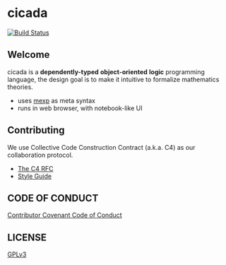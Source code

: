 # cicada

[![Build Status](https://travis-ci.com/xieyuheng/cicada.svg?branch=master)](https://travis-ci.com/xieyuheng/cicada)

## Welcome

cicada is a **dependently-typed** **object-oriented** **logic** programming language, the design goal is to make it intuitive to formalize mathematics theories.

- uses [mexp][mexp] as meta syntax
- runs in web browser, with notebook-like UI

## Contributing

We use Collective Code Construction Contract (a.k.a. C4) as our collaboration protocol.

- [The C4 RFC](https://rfc.zeromq.org/spec:42/C4)
- [Style Guide](STYLE-GUIDE.md)

## CODE OF CONDUCT

[Contributor Covenant Code of Conduct](CODE-OF-CONDUCT.md)

## LICENSE

[GPLv3](LICENSE)

[mexp]: mexp/README.md

